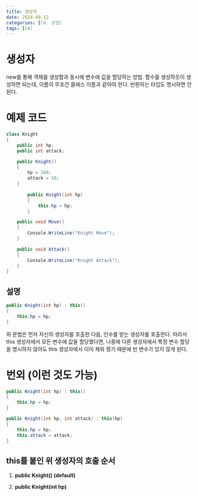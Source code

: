 ```yaml
---
title: 생성자
date: 2024-09-12
categories: [C#, 문법]
tags: [C#]
---
```

# 생성자
new를 통해 객체를 생성함과 동시에 변수에 값을 할당하는 방법. 함수를 생성하듯이 생성하면 되는데, 이름이 무조건 클래스 이름과 같아야 한다. 반환하는 타입도 명시하면 안 된다.

# 예제 코드
```c#
class Knight
{
    public int hp;
    public int attack;

    public Knight()
    {
        hp = 100;
        attack = 10;
    }
		
		public Knight(int hp)
		{
		    this.hp = hp;
		}

    public void Move()
    {
        Console.WriteLine("Knight Move");
    }

    public void Attack()
    {
        Console.WriteLine("Knight Attack");
    }
}
```
## 설명
```c#
public Knight(int hp) : this()
{
    this.hp = hp;
}
```
위 문법은 먼저 자신의 생성자를 호출한 다음, 인수를 받는 생성자를 호출한다. 따라서 this 생성자에서 모든 변수에 값을 할당했다면, 나중에 다른 생성자에서 특정 변수 할당을 명시하지 않아도 this 생성자에서 이미 채워 줬기 때문에 빈 변수가 있지 않게 된다.

# 번외 (이런 것도 가능)
```c#
public Knight(int hp) : this()
{
    this.hp = hp;
}

public Knight(int hp, int attack) : this(hp)
{
    this.hp = hp;
    this.attack = attack;
}
```
## this를 붙인 위 생성자의 호출 순서
1. **public Knight() (default)**

2. **public Knight(int hp)**
